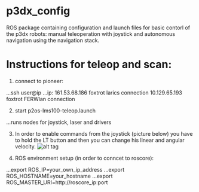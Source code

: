 # p3dx_config
ROS package containing configuration and launch files for basic contorl of the p3dx robots: manual teleoperation with joystick and autonomous navigation using the navigation stack.

# Instructions for teleop and scan:
1. connect to pioneer:

...ssh user@ip
...ip: 161.53.68.186 foxtrot larics connection
	   10.129.65.193 foxtrot FERWlan connection

2. start p2os-lms100-teleop.launch

...runs nodes for joystick, laser and drivers

3. In order to enable commands from the joystick (picture below) you have to hold the LT button and then you can change his linear and 	angular velocity.
	![alt tag](http://i.imgur.com/um8GVHs.jpg)
	
4. ROS environment setup (in order to conncet to roscore):

...export ROS_IP=your_own_ip_address
...export ROS_HOSTNAME=your_hostname
...export ROS_MASTER_URI=http://roscore_ip:port


